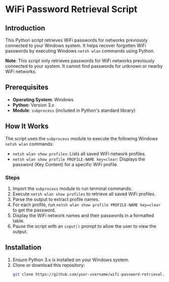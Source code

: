# WiFi Password Retrieval Script

## Introduction
This Python script retrieves WiFi passwords for networks previously connected to your Windows system. It helps recover forgotten WiFi passwords by executing Windows `netsh wlan` commands using Python.

**Note**: This script only retrieves passwords for WiFi networks previously connected to your system. It cannot find passwords for unknown or nearby WiFi networks.

## Prerequisites
- **Operating System**: Windows
- **Python**: Version 3.x
- **Module**: `subprocess` (included in Python's standard library)

## How It Works
The script uses the `subprocess` module to execute the following Windows `netsh wlan` commands:
- `netsh wlan show profiles`: Lists all saved WiFi network profiles.
- `netsh wlan show profile PROFILE-NAME key=clear`: Displays the password (Key Content) for a specific WiFi profile.

### Steps
1. Import the `subprocess` module to run terminal commands.
2. Execute `netsh wlan show profiles` to retrieve all saved WiFi profiles.
3. Parse the output to extract profile names.
4. For each profile, run `netsh wlan show profile PROFILE-NAME key=clear` to get the password.
5. Display the WiFi network names and their passwords in a formatted table.
6. Pause the script with an `input()` prompt to allow the user to view the output.

## Installation
1. Ensure Python 3.x is installed on your Windows system.
2. Clone or download this repository:
   ```bash
   git clone https://github.com/your-username/wifi-password-retrieval.git
